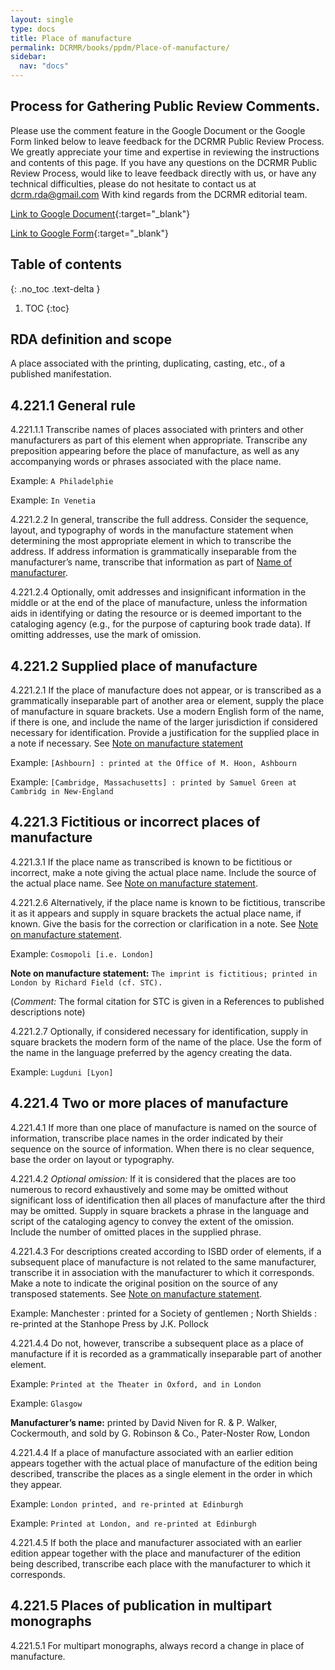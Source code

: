 ```yaml
---
layout: single
type: docs
title: Place of manufacture
permalink: DCRMR/books/ppdm/Place-of-manufacture/
sidebar:
  nav: "docs"
---
```


## Process for Gathering Public Review Comments.
Please use the comment feature in the Google Document or the Google Form linked below to leave feedback for the DCRMR Public Review Process.  We greatly appreciate your time and expertise in reviewing the instructions and contents of this page.  If you have any questions on the DCRMR Public Review Process, would like to leave feedback directly with us, or have any technical difficulties, please do not hesitate to contact us at dcrm.rda@gmail.com  With kind regards from the DCRMR editorial team.

[Link to Google Document](https://docs.google.com/document/d/1CJmNYFonasja4bp0ENK9yP9jrhdmrTRLkz4s4jT2_u4/edit){:target="_blank"}

[Link to Google Form](https://docs.google.com/forms/d/e/1FAIpQLSdNtJkbY1mngdTcvCoB7zZcpaIuuKHvlbyiidP-QunDy14VcQ/viewform){:target="_blank"}

## Table of contents
{: .no_toc .text-delta }

1. TOC
{:toc}

## RDA definition and scope

A place associated with the printing, duplicating, casting, etc., of a published manifestation.

## 4.221.1 General rule

<a name="4.221.1.1">4.221.1.1</a> Transcribe names of places associated with printers and other manufacturers as part of this element when appropriate. Transcribe any preposition appearing before the place of manufacture, as well as any accompanying words or phrases associated with the place name.

Example: `A Philadelphie`

Example: `In Venetia`

<a name="4.221.1.2">4.221.2.2</a> In general, transcribe the full address. Consider the sequence, layout, and typography of words in the manufacture statement when determining the most appropriate element in which to transcribe the address. If address information is grammatically inseparable from the manufacturer’s name, transcribe that information as part of [Name of manufacturer](/DCRMR/books/ppdm/Name-of-manufacturer/).

<a name="4.221.1.3">4.221.2.4</a> Optionally, omit addresses and insignificant information in the middle or at the end of the place of manufacture, unless the information aids in identifying or dating the resource or is deemed important to the cataloging agency (e.g., for the purpose of capturing book trade data). If omitting addresses, use the mark of omission.

## 4.221.2 Supplied place of manufacture

<a name="4.221.2.1">4.221.2.1</a> If the place of manufacture does not appear, or is transcribed as a grammatically inseparable part of another area or element, supply the place of manufacture in square brackets. Use a modern English form of the name, if there is one, and include the name of the larger jurisdiction if considered necessary for identification. Provide a justification for the supplied place in a note if necessary. See [Note on manufacture statement](/DCRMR/books/ppdm/Note-on-manufacture-statement/)

Example: `[Ashbourn] : printed at the Office of M. Hoon, Ashbourn`

Example: `[Cambridge, Massachusetts] : printed by Samuel Green at Cambridg in New-England`

## 4.221.3 Fictitious or incorrect places of manufacture

<a name="4.221.3.1">4.221.3.1</a> If the place name as transcribed is known to be fictitious or incorrect, make a note giving the actual place name. Include the source of the actual place name. See [Note on manufacture statement](/DCRMR/books/ppdm/Note-on-manufacture-statement/).

<a name="4.221.2.6">4.221.2.6</a>  Alternatively, if the place name is known to be fictitious, transcribe it as it appears and supply in square brackets the actual place name, if known. Give the basis for the correction or clarification in a note. See [Note on manufacture statement](/DCRMR/books/ppdm/Note-on-manufacture-statement/).

Example: `Cosmopoli [i.e. London]`

**Note on manufacture statement:** `The imprint is fictitious; printed in London by Richard Field (cf. STC).`

(*Comment:* The formal citation for STC  is given in a References to published descriptions note)

<a name="4.221.2.7">4.221.2.7</a> Optionally, if considered necessary for identification, supply in square brackets the modern form of the name of the place. Use the form of the name in the language preferred by the agency creating the data.

Example: `Lugduni [Lyon]`

## 4.221.4 Two or more places of manufacture

<a name="4.221.4.1">4.221.4.1</a> If more than one place of manufacture is named on the source of information, transcribe place names in the order indicated by their sequence on the source of information. When there is no clear sequence, base the order on layout or typography.

<a name="4.221.4.2">4.221.4.2</a> *Optional omission:* If it is considered that the places are too numerous to record exhaustively and some may be omitted without significant loss of identification then all places of manufacture after the third may be omitted. Supply in square brackets a phrase in the language and script of the cataloging agency to convey the extent of the omission. Include the number of omitted places in the supplied phrase.

<a name="4.221.4.3">4.221.4.3</a> For descriptions created according to ISBD order of elements, if a subsequent place of manufacture is not related to the same manufacturer, transcribe it in association with the manufacturer to which it corresponds. Make a note to indicate the original position on the source of any transposed statements. See [Note on manufacture statement](/DCRMR/books/ppdm/Note-on-manufacture-statement/).

Example: Manchester : printed for a Society of gentlemen ; North Shields : re-printed at the Stanhope Press by J.K. Pollock

<a name="4.221.4.4">4.221.4.4 </a> Do not, however, transcribe a subsequent place as a place of manufacture if it is recorded as a grammatically inseparable part of another element. 

Example: `Printed at the Theater in Oxford, and in London`

Example: `Glasgow`

**Manufacturer’s name:** printed by David Niven for R. & P. Walker, Cockermouth, and sold by G. Robinson & Co., Pater-Noster Row, London

<a name="4.221.4.4">4.221.4.4 </a> If a place of manufacture associated with an earlier edition appears together with the actual place of manufacture of the edition being described, transcribe the places as a single element in the order in which they appear.

Example: `London printed, and re-printed at Edinburgh`

Example: `Printed at London, and re-printed at Edinburgh`

<a name="4.221.4.5">4.221.4.5 </a> If both the place and manufacturer associated with an earlier edition appear together with the place and manufacturer of the edition being described, transcribe each place with the manufacturer to which it corresponds.

## 4.221.5 Places of publication in multipart monographs

<a name="4.221.5.1">4.221.5.1</a> For multipart monographs, always record a change in place of manufacture.
